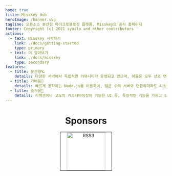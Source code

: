 ```yaml
---
home: true
title: Misskey Hub
heroImage: /banner.svg
tagline: 오픈소스 분산형 마이크로블로깅 플랫폼, Misskey의 공식 홈페이지
footer: Copyright (c) 2021 syuilo and other contributors
actions:
  - text: Misskey 시작하기
    link: ./docs/getting-started
    type: primary
  - text: 더 알아보기
    link: ./docs/misskey
    type: secondary
features:
  - title: 분산형🪐
    details: 다양한 서버에서 독립적인 커뮤니티가 운영되고 있으며, 이들은 모두 상호 연결되어 있습니다.
  - title: 가벼움🚀
    details: 빠르게 동작하는 Node.js를 이용하여, 많은 수의 서버와 연합하더라도 리소스를 많이 사용하지 않습니다.
  - title: 즐거움🍮
    details: 리액션이나 고도의 커스터마이징이 가능한 UI 등, 특징적인 기능을 가지고 있습니다.
---
```


<ClientOnly>
	<MkParticles/>
</ClientOnly>

<div class="contents">

# Sponsors
<div class="sponsors">
	<a class="rss3" title="RSS3" href="https://rss3.io/" target="_blank"><img src="/sponsors/rss3.svg" alt="RSS3"></a>
</div>
</div>

<style>
.hero {
	position: relative;
	z-index: 2;
}

.contents {
	text-align: center;
}

.sponsors {
	text-align: center;
	margin-bottom: 32px;
}

.sponsors > .rss3 {
	display: inline-block;
	padding: 0px 20px;
	background: #fff;
	border: solid 1px #000;
}
.sponsors > .rss3 img {
	display: inline-block;
	height: 120px;
}
</style>

